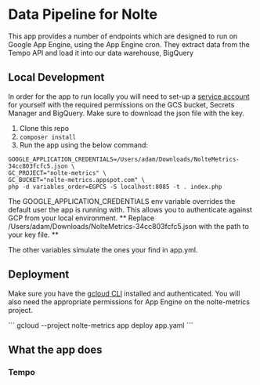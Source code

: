 # Data Pipeline for Nolte
This app provides a number of endpoints which are designed to run on Google App Engine, using the App Engine cron. They extract data from the Tempo API and load it into our data warehouse, BigQuery


## Local Development
In order for the app to run locally you will need to set-up a [service account](https://cloud.google.com/iam/docs/creating-managing-service-accounts) for yourself with the required permissions on the GCS bucket, Secrets Manager and BigQuery. Make sure to download the json file with the key.

1. Clone this repo
2. `composer install`
3. Run the app using the below command:
   
```
GOOGLE_APPLICATION_CREDENTIALS=/Users/adam/Downloads/NolteMetrics-34cc803fcfc5.json \
GC_PROJECT="nolte-metrics" \
GC_BUCKET="nolte-metrics.appspot.com" \
php -d variables_order=EGPCS -S localhost:8085 -t . index.php
```

The GOOGLE_APPLICATION_CREDENTIALS env variable overrides the default user the app is running with. This allows you to authenticate against GCP from your local environment. ** Replace /Users/adam/Downloads/NolteMetrics-34cc803fcfc5.json with the path to your key file. **

The other variables simulate the ones your find in app.yml.


## Deployment
Make sure you have the [gcloud CLI](https://cloud.google.com/sdk/docs/quickstarts) installed and authenticated. You will also need the appropriate permissions for App Engine on the nolte-metrics project.

´´´
gcloud --project nolte-metrics app deploy app.yaml
´´´

## What the app does

### Tempo
